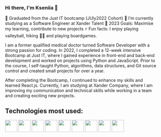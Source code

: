 ### Hi there, I'm Kseniia 👋

🌱 Graduated from the Just IT bootcamp (JUly2022 Cohort)
🔭 I’m currently studying as a Software Engineer at Xander Talent
🥅 2023 Goals: Maximise my learning, contribute to new projects
⚡ Fun facts: I enjoy playing valleyball, hiking 🚶‍♀ and playing boardgames.

<!--
**KseniiaEfremova/KseniiaEfremova** is a ✨ _special_ ✨ repository because its `README.md` (this file) appears on your GitHub profile.

Here are some ideas to get you started:

- 🔭 I’m currently working on ...
- 🌱 I’m currently learning ...
- 👯 I’m looking to collaborate on ...
- 🤔 I’m looking for help with ...
- 💬 Ask me about ...
- 📫 How to reach me: ...
- 😄 Pronouns: ...
- ⚡ Fun fact: ...
-->
I am a former qualified medical doctor turned Software Developer with a strong passion for coding. In 2022, I completed a 12-week intensive Bootcamp at Just IT, where I gained experience in front-end and back-end development and worked on projects using Python and JavaScript. Prior to the course, I self-taught Python, algorithms, data structures, and Git source control and created small projects for over a year.

After completing the Bootcamp, I continued to enhance my skills and learned React.js. Currently, I am studying at Xander Company, where I am improving my communication and technical skills while working in a team and creating exciting new projects.

## Technologies most used:
<img src="https://cdn.jsdelivr.net/gh/devicons/devicon/icons/python/python-original.svg" height=40 />
<img src="https://cdn.jsdelivr.net/gh/devicons/devicon/icons/javascript/javascript-original.svg" height=40 />
<img src="https://cdn.jsdelivr.net/gh/devicons/devicon/icons/flask/flask-original.svg" height=40 />
<img src="https://cdn.jsdelivr.net/gh/devicons/devicon/icons/html5/html5-original.svg" height=40 />
<img src="https://cdn.jsdelivr.net/gh/devicons/devicon/icons/css3/css3-original.svg" height=40 />
<img src="https://cdn.jsdelivr.net/gh/devicons/devicon/icons/react/react-original.svg" height=40 />
<img src="https://cdn.jsdelivr.net/gh/devicons/devicon/icons/sqlite/sqlite-original.svg" height=40 />
<img src="https://cdn.jsdelivr.net/gh/devicons/devicon/icons/gitlab/gitlab-original.svg" height=40 />
<img src="https://cdn.jsdelivr.net/gh/devicons/devicon/icons/git/git-original.svg" height=40 />
          
                              
          
          
